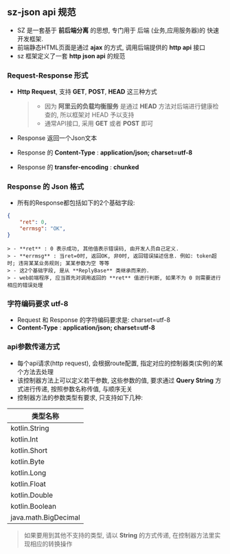 ## sz-json api 规范 

* SZ 是一套基于 **前后端分离** 的思想, 专门用于 后端 (业务,应用服务器)的 快速开发框架.
* 前端静态HTML页面是通过 **ajax** 的方式, 调用后端提供的 **http api** 接口
* sz 框架定义了一套 **http json api** 的规范

### Request-Response 形式
* **Http Request**, 支持 **GET**, **POST**, **HEAD** 这三种方式

    > - 因为 **阿里云的负载均衡服务** 是通过 **HEAD** 方法对后端进行健康检查的, 所以框架对 HEAD 予以支持
    > - 通常API接口, 采用 **GET** 或者 **POST** 即可

* Response 返回一个Json文本
* Response 的 **Content-Type** : **application/json; charset=utf-8**
* Response 的 **transfer-encoding** : **chunked**

### Response 的 Json 格式
* 所有的Response都包括如下的2个基础字段:
```json
{
    "ret": 0,
    "errmsg": "OK",
}
```

    > - **ret** : 0 表示成功, 其他值表示错误码, 由开发人员自己定义. 
    > - **errmsg** : 当ret=0时, 返回OK, 非0时, 返回错误描述信息. 例如: token超时; 违背某某业务规则; 某某参数为空 等等
    > - 这2个基础字段, 是从 **ReplyBase** 类继承而来的. 
    > - web前端程序, 应当首先对调用返回的 **ret** 值进行判断, 如果不为 0 则需要进行相应的错误处理


### 字符编码要求 utf-8
* Request 和 Response 的字符编码要求是: charset=utf-8
* **Content-Type** : **application/json; charset=utf-8**

### api参数传递方式
* 每个api请求(http request), 会根据route配置, 指定对应的控制器类(实例)的某个方法去处理
* 该控制器方法上可以定义若干参数, 这些参数的值, 要求通过 **Query String** 方式进行传递, 按照参数名称传值, 与顺序无关
* 控制器方法的参数类型有要求, 只支持如下几种:   

|       类型名称       |
| -------------------- |
| kotlin.String        |
| kotlin.Int           |
| kotlin.Short         |
| kotlin.Byte          |
| kotlin.Long          |
| kotlin.Float         |
| kotlin.Double        |
| kotlin.Boolean       |
| java.math.BigDecimal |

> 如果要用到其他不支持的类型, 请以 **String** 的方式传递, 在控制器方法里实现相应的转换操作